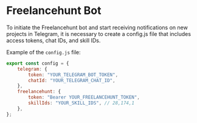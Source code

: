 # Freelancehunt Bot

To initiate the Freelancehunt bot and start receiving notifications on new projects in Telegram, it is necessary to create a config.js file that includes access tokens, chat IDs, and skill IDs.

Example of the `config.js` file:
```javascript
export const config = {
    telegram: {
        token: "YOUR_TELEGRAM_BOT_TOKEN",
        chatId: "YOUR_TELEGRAM_CHAT_ID",
    },
    freelancehunt: {
        token: "Bearer YOUR_FREELANCEHUNT_TOKEN",
        skillIds: "YOUR_SKILL_IDS", // 28,174,1
    },
};
```